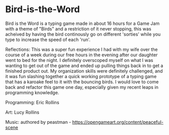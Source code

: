 # Bird-is-the-Word
 
Bird is the Word is a typing game made in about 16 hours for a Game Jam with a theme of "Birds" and a restriction of it never stopping, this was acheived by having the bird continously go on different 'sorties' while you type to increase the speed of each 'run'.


Reflections: This was a super fun experience I had with my wife over the course of a week during our free hours in the evening after our daughter went to bed for the night. I definitely overscoped myself on what I was wanting to get out of the game and ended up pulling things back in to get a finished product out. My organization skills were definitely challenged, and it was fun slashing together a quick working prototype of a typing game that has a karoake feel to it with the bouncing birds. I would love to come back and refactor this game one day, especially given my recent leaps in programming knowledge.

Programming: Eric Rollins

Art: Lucy Rollins

Music: authored by peastman - https://opengameart.org/content/peaceful-scene
